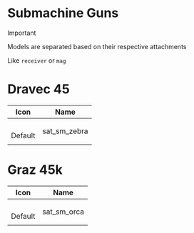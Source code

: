 # Submachine Guns
> [!IMPORTANT]
> Models are separated based on their respective attachments
>
> Like `receiver` or `mag`



# Dravec 45
| Icon | Name |
| :--: | :--: | 
| | | | | 
<br> Default | sat_sm_zebra | 
| | | | | 




# Graz 45k 
| Icon | Name |
| :--: | :--: | 
| | | | | 
<br> Default | sat_sm_orca | 
| | | | | 






































